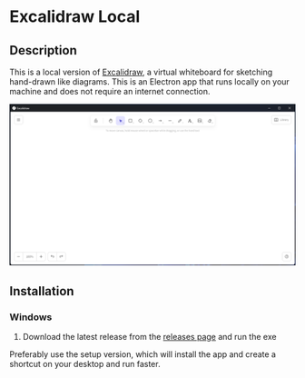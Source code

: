 # Excalidraw Local

## Description

This is a local version of [Excalidraw](https://excalidraw.com/), a virtual whiteboard for sketching hand-drawn like diagrams.
This is an Electron app that runs locally on your machine and does not require an internet connection.

![App preview](./assets/preview.png)

## Installation

### Windows

1. Download the latest release from the [releases page](https://github.com/xmow49/excalidraw-local/releases/) and run the exe

Preferably use the setup version, which will install the app and create a shortcut on your desktop and run faster.
